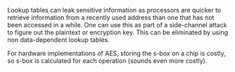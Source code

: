 Lookup tables can leak sensitive information as processors are quicker to retrieve information from a recently used address than one that has not been accessed in a while. One can use this as part of a side-channel attack to figure out the plaintext or encryption key. This can be eliminated by using non data-dependent lookup tables.

For hardware implementations of AES, storing the s-box on a chip is costly, so s-box is calculated for each operation (sounds even more costly).
